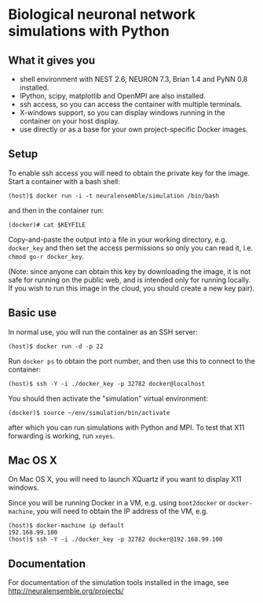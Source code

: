 # Biological neuronal network simulations with Python


## What it gives you

* shell environment with NEST 2.6, NEURON 7.3, Brian 1.4 and PyNN 0.8 installed.
* IPython, scipy, matplotlib and OpenMPI are also installed.
* ssh access, so you can access the container with multiple terminals.
* X-windows support, so you can display windows running in the container on your host display.
* use directly or as a base for your own project-specific Docker images.


## Setup

To enable ssh access you will need to obtain the private key for the image. Start a container with a bash shell:

```
(host)$ docker run -i -t neuralensemble/simulation /bin/bash
```

and then in the container run:

```
(docker)# cat $KEYFILE
```

Copy-and-paste the output into a file in your working directory, e.g. `docker_key` and then set the
access permissions so only you can read it, i.e. `chmod go-r docker_key`.

(Note: since anyone can obtain this key by downloading the image, it is not safe for running on the public web,
and is intended only for running locally. If you wish to run this image in the cloud, you should create a new
key pair).


## Basic use

In normal use, you will run the container as an SSH server:

```
(host)$ docker run -d -p 22
```

Run `docker ps` to obtain the port number, and then use this to connect to the container:

```
(host)$ ssh -Y -i ./docker_key -p 32782 docker@localhost
```

You should then activate the "simulation" virtual environment:

```
(docker)$ source ~/env/simulation/bin/activate
```

after which you can run simulations with Python and MPI. To test that X11 forwarding is working, run `xeyes`.


## Mac OS X

On Mac OS X, you will need to launch XQuartz if you want to display X11 windows.
 
Since you will be running Docker in a VM, e.g. using `boot2docker` or `docker-machine`, 
you will need to obtain the IP address of the VM, e.g.

```
(host)$ docker-machine ip default
192.168.99.100
(host)$ ssh -Y -i ./docker_key -p 32782 docker@192.168.99.100
```

## Documentation

For documentation of the simulation tools installed in the image, see http://neuralensemble.org/projects/
